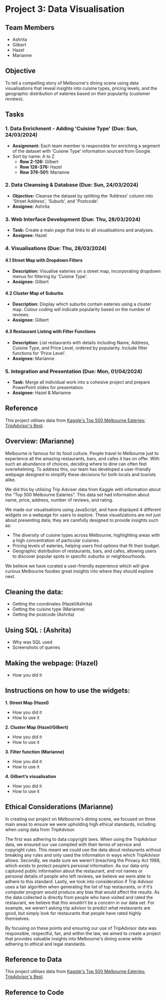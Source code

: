 # Project 3: Data Visualisation

## Team Members

- Ashrita
- Gilbert
- Hazel
- Marianne

## Objective

To tell a compelling story of Melbourne's dining scene using data visualisations that reveal insights into cuisine types, pricing levels, and the geographic distribution of eateries based on their popularity (customer reviews).

## Tasks

### 1. Data Enrichment - Adding 'Cuisine Type' (Due: Sun, 24/03/2024)

- **Assignment:** Each team member is responsible for enriching a segment of the dataset with 'Cuisine Type' information sourced from Google.
- Sort by name: A to Z
  - **Row 2-126:** Gilbert
  - **Row 126-376:** Hazel
  - **Row 376-501:** Marianne

### 2. Data Cleansing & Database (Due: Sun, 24/03/2024)

- **Objective:** Cleanse the dataset by splitting the 'Address' column into 'Street Address', 'Suburb', and 'Postcode'.
- **Assignee:** Ashrita

### 3. Web Interface Development (Due: Thu, 28/03/2024)

- **Task:** Create a main page that links to all visualisations and analyses.
- **Assignee:** Hazel

### 4. Visualisations (Due: Thu, 28/03/2024)

#### 4.1 Street Map with Dropdown Filters

- **Description:** Visualise eateries on a street map, incorporating dropdown menus for filtering by 'Cuisine Type'.
- **Assignee:** Gilbert

#### 4.2 Cluster Map of Suburbs

- **Description:** Display which suburbs contain eateries using a cluster map. Colour coding will indicate popularity based on the number of reviews.
- **Assignee:** Gilbert

#### 4.3 Restaurant Listing with Filter Functions

- **Description:** List restaurants with details including Name, Address, Cuisine Type, and Price Level, ordered by popularity. Include filter functions for 'Price Level'.
- **Assignee:** Marianne

### 5. Integration and Presentation (Due: Mon, 01/04/2024)

- **Task:** Merge all individual work into a cohesive project and prepare PowerPoint slides for presentation.
- **Assignee:** Hazel & Marianne

## Reference

This project utilises data from [Kaggle's Top 500 Melbourne Eateries: TripAdvisor's Best](https://www.kaggle.com/datasets/kanchana1990/top-500-melbourne-eateries-tripadvisors-best).

## Overview: (Marianne)

Melbourne is famous for its food culture. People travel to Melbourne just to experience all the amazing restaurants, bars, and cafes it has on offer. With such an abundance of choices, deciding where to dine can often feel overwhelming. To address this, our team has developed a user-friendly webpage designed to simplify these decisions for both locals and tourists alike.

We did this by utilising Trip Adviser data from Kaggle with information about the “Top 500 Melbourne Eateries”. This data set had information about name, price, address, number of reviews, and rating. 

We made our visualisations using JavaScript, and have displayed 4 different widgets on a webpage for users to explore. These visualizations are not just about presenting data; they are carefully designed to provide insights such as:

-	The diversity of cuisine types across Melbourne, highlighting areas with a high concentration of particular cuisines.
-	Pricing levels of eateries, helping users find options that fit their budget.
-	Geographic distribution of restaurants, bars, and cafes, allowing users to discover popular spots in specific suburbs or neighbourhoods.

We believe we have curated a user-friendly experience which will give curious Melbourne foodies great insights into where they should explore next.  

  
## Cleaning the data:
-	Getting the coordinates (Hazel/Ashrita)
-	Getting the cuisine type (Marianne)
-	Getting the postcode (Ashrita)
  
## Using SQL : (Ashrita)
-	Why was SQL used
-	Screenshots of queries

## Making the webpage: (Hazel)
-	How you did it
  
## Instructions on how to use the widgets:
**1. Street Map (Hazel)**
-	How you did it
-	How to use it
  
**2. Cluster Map (Hazel/Gilbert)**
- How you did it 
- How to use it 

**3. Filter function (Marianne)**
- How you did it 
- How to use it 

**4. Gilbert’s visualisation**
- How you did it 
- How to use it 

## Ethical Considerations (Marianne)
In creating our project on Melbourne's dining scene, we focused on three main areas to ensure we were upholding high ethical standards, including when using data from TripAdvisor.

The first was adhering to data copyright laws. When using the TripAdvisor data, we ensured our use complied with their terms of service and copyright rules. This meant we could use the data about restaurants without breaking any rules and only used the information in ways which TripAdvisor allows. Secondly, we made sure we weren’t breaching the Privacy Act 1988, which exists to protect people’s personal information. As our data only captured public information about the restaurant, and not names or personal details of people who left reviews, we believe we were able to adhere to this standard. Lastly, we took into consideration if Trip Advisor uses a fair algorithm when generating the list of top restaurants, or if it’s computer program would produce any bias that would affect the results. As the data collected is directly from people who have visited and rated the restaurant, we believe that this wouldn’t be a concern in our data set. For example, we weren’t asking trip advisor to predict what restaurants are good, but simply look for restaurants that people have rated highly themselves.

By focusing on these points and ensuring our use of TripAdvisor data was responsible, respectful, fair, and within the law, we aimed to create a project that provides valuable insights into Melbourne's dining scene while adhering to ethical and legal standards.

## Reference to Data

This project utilises data from [Kaggle's Top 500 Melbourne Eateries: TripAdvisor's Best](https://www.kaggle.com/datasets/kanchana1990/top-500-melbourne-eateries-tripadvisors-best).

## Reference to Code

